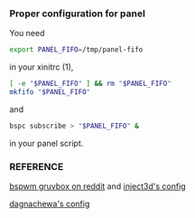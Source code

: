 ### Proper configuration for panel
You need
  ```bash
  export PANEL_FIFO=/tmp/panel-fifo
  ```
in your xinitrc (1),
  ```bash
  [ -e "$PANEL_FIFO" ] && rm "$PANEL_FIFO"
  mkfifo "$PANEL_FIFO"
  ```
and
  ```bash
  bspc subscribe > "$PANEL_FIFO" &
  ```
in your panel script.

### REFERENCE
[bspwm gruvbox on reddit](https://www.reddit.com/r/unixporn/comments/3ngwcg/bspwm_gruvbox/) and
[inject3d's config](https://github.com/inject3d/dotfiles/blob/master/bin/panel)

[dagnachewa's config](https://github.com/dagnachewa/dotfiles/blob/master/bspwm/panel/panel)
